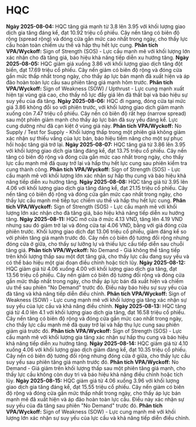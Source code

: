 # HQC

**Ngày 2025-08-04:** HQC tăng giá mạnh từ 3.8 lên 3.95 với khối lượng giao dịch gia tăng đáng kể, đạt 10.92 triệu cổ phiếu. Cây nến tăng có biên độ rộng (spread rộng) và đóng cửa gần mức cao nhất trong ngày, cho thấy lực cầu hoàn toàn chiếm ưu thế và hấp thụ hết lực cung. **Phân tích VPA/Wyckoff:** Sign of Strength (SOS) - Lực cầu mạnh mẽ với khối lượng lớn xác nhận cho đà tăng giá, báo hiệu khả năng tiếp diễn xu hướng tăng.
**Ngày 2025-08-05:** HQC giảm giá xuống 3.86 với khối lượng giao dịch tăng đột biến, đạt 17.69 triệu cổ phiếu. Cây nến giảm có biên độ rộng và đóng cửa gần mức thấp nhất trong ngày, cho thấy áp lực bán mạnh đã xuất hiện và áp đảo hoàn toàn lực cầu sau phiên tăng giá mạnh hôm trước. **Phân tích VPA/Wyckoff:** Sign of Weakness (SOW) / Upthrust - Lực cung mạnh xuất hiện tại vùng giá cao, cho thấy nỗ lực đẩy giá lên đã thất bại và báo hiệu sự suy yếu của đà tăng.
**Ngày 2025-08-06:** HQC đi ngang, đóng cửa tại mức giá 3.86 không đổi so với phiên trước, với khối lượng giao dịch giảm mạnh xuống còn 7.47 triệu cổ phiếu. Cây nến có biên độ rất hẹp (narrow spread) sau một phiên giảm mạnh cho thấy áp lực bán đã suy yếu đáng kể. Lực cung dường như đã cạn kiệt ở vùng giá này. **Phân tích VPA/Wyckoff:** No Supply / Test for Supply - Khối lượng thấp trong một phiên giá không giảm xác nhận sự thiếu vắng của lực bán, báo hiệu tiềm năng cho một sự phục hồi hoặc tăng giá trở lại.
**Ngày 2025-08-07:** HQC tăng giá từ 3.86 lên 3.95 với khối lượng giao dịch gia tăng đáng kể, đạt 13.75 triệu cổ phiếu. Cây nến tăng có biên độ rộng và đóng cửa gần mức cao nhất trong ngày, cho thấy lực cầu mạnh mẽ đã quay trở lại và hấp thụ hết lực cung sau phiên kiểm tra cung thành công. **Phân tích VPA/Wyckoff:** Sign of Strength (SOS) - Lực cầu mạnh mẽ với khối lượng lớn xác nhận sự hấp thụ cung và báo hiệu khả năng tiếp diễn xu hướng tăng.
**Ngày 2025-08-08:** HQC tăng giá từ 3.95 lên 4.06 với khối lượng giao dịch gia tăng đáng kể, đạt 21.15 triệu cổ phiếu. Cây nến tăng có biên độ rộng và đóng cửa gần mức cao nhất trong ngày, cho thấy lực cầu mạnh mẽ tiếp tục chiếm ưu thế và hấp thụ hết lực cung. **Phân tích VPA/Wyckoff:** Sign of Strength (SOS) - Lực cầu mạnh mẽ với khối lượng lớn xác nhận cho đà tăng giá, báo hiệu khả năng tiếp diễn xu hướng tăng.
**Ngày 2025-08-11:** HQC mở cửa ở mức 4.13 VND, tăng lên 4.19 VND nhưng sau đó giảm trở lại và đóng cửa tại 4.06 VND, bằng với giá đóng cửa phiên trước. Khối lượng giao dịch đạt 13.06 triệu cổ phiếu, giảm đáng kể so với phiên tăng giá mạnh trước đó. Cây nến có biên độ tương đối rộng nhưng đóng cửa ở giữa, cho thấy sự lưỡng lự và thiếu lực cầu tiếp diễn sau chuỗi tăng giá. **Phân tích VPA/Wyckoff:** No Demand - Giá không thể tăng tiếp trên khối lượng thấp sau một đợt tăng giá, cho thấy lực cầu đang suy yếu và có thể báo hiệu một giai đoạn điều chỉnh hoặc tích lũy.
**Ngày 2025-08-12:** HQC giảm giá từ 4.06 xuống 4.00 với khối lượng giao dịch gia tăng, đạt 13.56 triệu cổ phiếu. Cây nến giảm có biên độ tương đối rộng và đóng cửa gần mức thấp nhất trong ngày, cho thấy áp lực bán đã xuất hiện và chiếm ưu thế sau phiên "No Demand" trước đó. Điều này báo hiệu sự suy yếu của đà tăng và khả năng tiếp diễn điều chỉnh. **Phân tích VPA/Wyckoff:** Sign of Weakness (SOW) - Lực cung mạnh mẽ với khối lượng gia tăng xác nhận sự suy yếu của lực cầu và khả năng điều chỉnh.
**Ngày 2025-08-13:** HQC tăng giá từ 4.0 lên 4.1 với khối lượng giao dịch gia tăng, đạt 16.58 triệu cổ phiếu. Cây nến tăng có biên độ rộng và đóng cửa gần mức cao nhất trong ngày, cho thấy lực cầu mạnh mẽ đã quay trở lại và hấp thụ lực cung sau phiên giảm giá trước đó. **Phân tích VPA/Wyckoff:** Sign of Strength (SOS) - Lực cầu mạnh mẽ với khối lượng gia tăng xác nhận sự hấp thụ cung và báo hiệu khả năng tiếp diễn xu hướng tăng.
**Ngày 2025-08-14:** HQC giảm giá từ 4.10 xuống 4.06 với khối lượng giao dịch giảm đáng kể, đạt 10.35 triệu cổ phiếu. Cây nến có biên độ tương đối rộng nhưng đóng cửa ở giữa, cho thấy lực cầu suy yếu sau phiên tăng giá mạnh trước đó. **Phân tích VPA/Wyckoff:** No Demand - Giá giảm trên khối lượng thấp sau một phiên tăng giá mạnh, cho thấy lực cầu không còn duy trì và báo hiệu khả năng điều chỉnh hoặc tích lũy.
**Ngày 2025-08-15:** HQC giảm giá từ 4.06 xuống 3.96 với khối lượng giao dịch gia tăng đáng kể, đạt 15.55 triệu cổ phiếu. Cây nến giảm có biên độ rộng và đóng cửa gần mức thấp nhất trong ngày, cho thấy áp lực bán mạnh mẽ đã xuất hiện và áp đảo hoàn toàn lực cầu. Điều này xác nhận sự suy yếu của đà tăng sau phiên "No Demand" trước đó. **Phân tích VPA/Wyckoff:** Sign of Weakness (SOW) - Lực cung mạnh mẽ với khối lượng lớn xác nhận sự suy yếu của lực cầu và khả năng tiếp diễn điều chỉnh.
